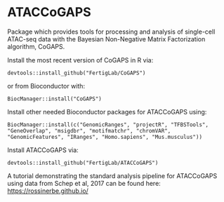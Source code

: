 # ATACCoGAPS

Package which provides tools for processing and analysis of single-cell ATAC-seq data with the Bayesian Non-Negative Matrix Factorization algorithm, CoGAPS.

Install the most recent version of CoGAPS in R via:

```
devtools::install_github("FertigLab/CoGAPS")
```

or from Bioconductor with:

```
BiocManager::install("CoGAPS")
```

Install other needed Bioconductor packages for ATACCoGAPS using:

```
BiocManager::install(c("GenomicRanges", "projectR", "TFBSTools", "GeneOverlap", "msigdbr", "motifmatchr", "chromVAR", "GenomicFeatures", "IRanges", "Homo.sapiens", "Mus.musculus"))
```

Install ATACCoGAPS via:

```
devtools::install_github("FertigLab/ATACCoGAPS")
```

A tutorial demonstrating the standard analysis pipeline for ATACCoGAPS using data from Schep et al, 2017 can be found here: https://rossinerbe.github.io/
